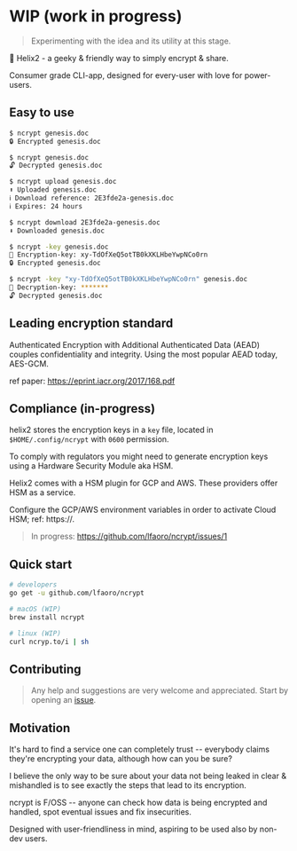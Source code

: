 # WIP (work in progress) 
> Experimenting with the idea and its utility at this stage. 

🧬 Helix2 - a geeky & friendly way to simply encrypt & share.

Consumer grade CLI-app, designed for every-user with love for power-users.

## Easy to use

```bash
$ ncrypt genesis.doc
🔒 Encrypted genesis.doc

$ ncrypt genesis.doc
🔓 Decrypted genesis.doc

$ ncrypt upload genesis.doc
⬆️ Uploaded genesis.doc
ℹ️ Download reference: 2E3fde2a-genesis.doc
ℹ️ Expires: 24 hours

$ ncrypt download 2E3fde2a-genesis.doc
⬇️ Downloaded genesis.doc

$ ncrypt -key genesis.doc
🔑 Encryption-key: xy-TdOfXeQ5otTB0kXKLHbeYwpNCo0rn
🔒 Encrypted genesis.doc

$ ncrypt -key "xy-TdOfXeQ5otTB0kXKLHbeYwpNCo0rn" genesis.doc
🔑 Decryption-key: *******
🔓 Decrypted genesis.doc
```

## Leading encryption standard

Authenticated Encryption with Additional Authenticated Data (AEAD) couples confidentiality and integrity. Using the 
most popular AEAD today, AES-GCM.

ref paper: https://eprint.iacr.org/2017/168.pdf

## Compliance (in-progress)

helix2 stores the encryption keys in a `key` file, located in `$HOME/.config/ncrypt` with `0600` permission.

To comply with regulators you might need to generate encryption keys using a Hardware Security Module aka HSM. 

Helix2 comes with a HSM plugin for GCP and AWS. These providers offer HSM as a service. 

Configure the GCP/AWS environment variables in order to activate Cloud HSM; ref: https://.

> In progress: https://github.com/lfaoro/ncrypt/issues/1

## Quick start

```bash
# developers
go get -u github.com/lfaoro/ncrypt

# macOS (WIP)
brew install ncrypt

# linux (WIP)
curl ncryp.to/i | sh
```

## Contributing

> Any help and suggestions are very welcome and appreciated.
> Start by opening an [issue](https://github.com/lfaoro/pkg/issues/new).

## Motivation
It's hard to find a service one can completely trust -- everybody claims they're encrypting your data, although how 
can you be sure? 

I believe the only way to be sure about your data not being leaked in clear & mishandled is to see 
exactly the steps that lead to its encryption.

ncrypt is F/OSS -- anyone can check how data is being encrypted and handled, spot eventual issues and fix insecurities.

Designed with user-friendliness in mind, aspiring to be used also by non-dev users.
